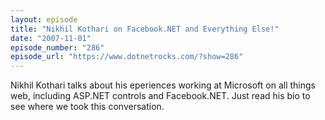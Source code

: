 ```yaml
---
layout: episode
title: "Nikhil Kothari on Facebook.NET and Everything Else!"
date: "2007-11-01"
episode_number: "286"
episode_url: "https://www.dotnetrocks.com/?show=286"
---
```


Nikhil Kothari talks about his eperiences working at Microsoft on all things web, including ASP.NET controls and Facebook.NET. Just read his bio to see where we took this conversation.
